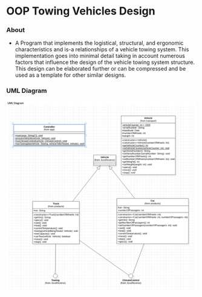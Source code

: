 # OOP Towing Vehicles Design

### About

- A Program that implements the logistical, structural, and ergonomic characteristics and is-a relationships of a vehicle towing system. This implementation goes into minimal detail taking in account numerous factors that influence the design of the vehicle towing system structure. This design can be elaborated further or can be compressed and be used as a template for other similar designs.

### UML Diagram

![](https://github.com/BarbosaO/OOP-Design/blob/master/TowingVehicles/TowingVehicles%20UML%20Diagram.png)
